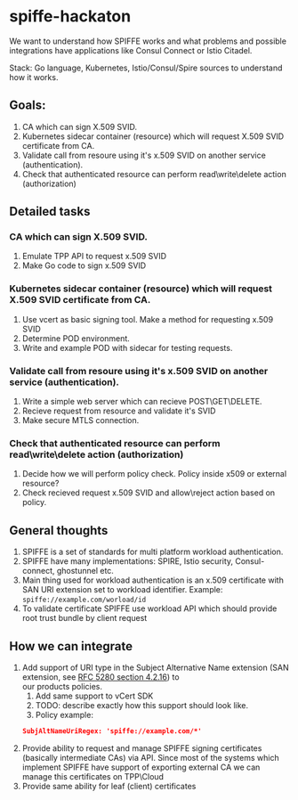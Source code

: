 # spiffe-hackaton
We want to understand how SPIFFE works and what problems and possible integrations 
have applications like Consul Connect or Istio Citadel.

Stack: Go language, Kubernetes, Istio/Consul/Spire sources to understand how it works.

## Goals:
1. CA which can sign X.509 SVID.
1. Kubernetes sidecar container (resource) which will request X.509 SVID certificate from CA.
1. Validate call  from resoure using it's x.509 SVID on another service (authentication).
1. Check that authenticated resource can perform read\write\delete action (authorization)

## Detailed tasks
### CA which can sign X.509 SVID.
1. Emulate TPP API to request x.509 SVID
1. Make Go code to sign x.509 SVID

### Kubernetes sidecar container (resource) which will request X.509 SVID certificate from CA.
1. Use vcert as basic signing tool. Make a method for requesting x.509 SVID
1. Determine POD environment.
1. Write and example POD with sidecar for testing requests.

### Validate call  from resoure using it's x.509 SVID on another service (authentication).
1. Write a simple web server which can recieve POST\GET\DELETE.
1. Recieve request from resource and validate it's SVID
1. Make secure MTLS connection.

### Check that authenticated resource can perform read\write\delete action (authorization)
1. Decide how we will perform policy check. Policy inside x509 or external resource?
1. Check recieved request x.509 SVID and allow\reject action based on policy. 

## General thoughts
1. SPIFFE is a set of standards for multi platform workload authentication.
1. SPIFFE have many implementations: SPIRE, Istio security, Consul-connect, ghostunnel etc.
1. Main thing used for workload authentication is an x.509 certificate with SAN URI extension set to workload identifier. 
    Example: `spiffe://example.com/worload/id`  
1. To validate certificate SPIFFE use workload API which should provide root trust bundle by client request

## How we can integrate
1. Add support of URI type in the Subject Alternative Name extension (SAN extension, see [RFC 5280 section 4.2.16][2]) to\
    our products policies.
    1. Add same support to vCert SDK
    1. TODO: describe exactly how this support should look like.
    1. Policy example:
    ```json
    SubjAltNameUriRegex: 'spiffe://example.com/*'
    ```    
1. Provide ability to request and manage SPIFFE signing certificates (basically intermediate CAs) via API. Since most of the systems
    which implement SPIFFE have support of exporting external CA we can manage this certificates on TPP\Cloud
1. Provide same ability for leaf (client) certificates


[2]: https://tools.ietf.org/html/rfc5280#section-4.2.1.